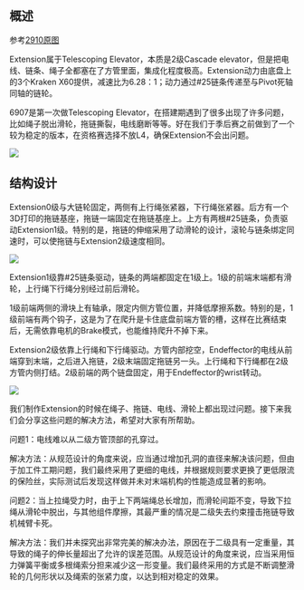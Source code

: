 ## 概述

参考[2910原图](https://cad.onshape.com/documents/550d4cb0e18a22b67fed15f4/w/714088d84c131f57a59d0aea/e/883d9f2d27f44a6c760c3c83)

Extension属于Telescoping Elevator，本质是2级Cascade elevator，但是把电线、链条、绳子全都塞在了方管里面，集成化程度极高。Extension动力由底盘上的3个Kraken X60提供，减速比为6.28：1；动力通过#25链条传递至与Pivot死轴同轴的链轮。

6907是第一次做Telescoping Elevator，在搭建期遇到了很多出现了许多问题，比如绳子脱出滑轮，拖链撕裂，电线磨断等等。好在我们于季后赛之前做到了一个较为稳定的版本，在资格赛选择不放L4，确保Extension不会出问题。
 
![](https://s21.ax1x.com/2025/09/18/pVh3qOg.png)

## 结构设计

Extension0级与大链轮固定，两侧有上行绳张紧器，下行绳张紧器。后方有一个3D打印的拖链基座，拖链一端固定在拖链基座上。上方有两根#25链条，负责驱动Extension1级。特别的是，拖链的伸缩采用了动滑轮的设计，滚轮与链条绑定同速时，可以使拖链与Extension2级速度相同。
 
![](https://s21.ax1x.com/2025/09/18/pVh3OmQ.png)

Extension1级靠#25链条驱动，链条的两端都固定在1级上。1级的前端末端都有滑轮，上行绳下行绳分别经过前后滑轮。

1级前端两侧的滑块上有轴承，限定内侧方管位置，并降低摩擦系数。特别的是，1级前端有两个钩子，这是为了在爬升是卡住底盘前端方管的槽，这样在比赛结束后，无需依靠电机的Brake模式，也能维持爬升不掉下来。

Extension2级依靠上行绳和下行绳驱动。方管内部挖空，Endeffector的电线从前端穿到末端，之后进入拖链，2级末端固定拖链另一头。上行绳和下行绳都在2级方管内侧打结。2级前端的两个链盘固定，用于Endeffector的wrist转动。

![](https://s21.ax1x.com/2025/09/18/pVh3Xwj.png)

我们制作Extension的时候在绳子、拖链、电线、滑轮上都出现过问题。接下来我们会分享这些问题的解决方法，希望对大家有所帮助。

问题1：电线难以从二级方管顶部的孔穿过。

解决方法：从规范设计的角度来说，应当通过增加孔洞的直径来解决该问题，但由于加工件工期问题，我们最终采用了更细的电线，并根据规则要求更换了更低限流的保险丝，实际测试后发现这样做并未对末端机构的性能造成显著的影响。

问题2：当上拉绳受力时，由于上下两端绳总长增加，而滑轮间距不变，导致下拉绳从滑轮中脱出，与其他组件摩擦，其最严重的情况是二级失去约束撞击拖链导致机械臂卡死。

解决方法：我们并未探究出非常完美的解决办法，原因在于二级具有一定重量，其导致的绳子的伸长量超出了允许的误差范围。从规范设计的角度来说，应当采用恒力弹簧平衡或多根绳索分担来减少这一形变量。我们最终采用的方式是不断调整滑轮的几何形状以及绳索的张紧力度，以达到相对稳定的效果。